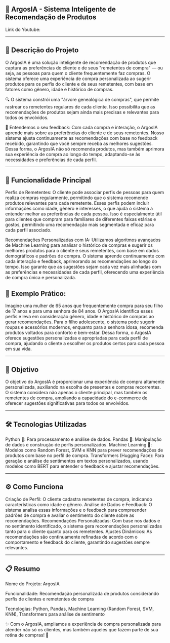 ## 🎯 ArgosIA - Sistema Inteligente de Recomendação de Produtos

Link do Youtube: 

------

## 📖 Descrição do Projeto
O ArgosIA é uma solução inteligente de recomendação de produtos que captura as preferências do cliente e de seus "remetentes de compra" — ou seja, as pessoas para quem o cliente frequentemente faz compras. O sistema oferece uma experiência de compra personalizada ao sugerir produtos para os perfis do cliente e de seus remetentes, com base em fatores como gênero, idade e histórico de compras.

🔍 O sistema constrói uma "árvore genealógica de compras", que permite rastrear os remetentes regulares de cada cliente. Isso possibilita que as recomendações de produtos sejam ainda mais precisas e relevantes para todos os envolvidos.

💬 Entendemos o seu feedback: Com cada compra e interação, o ArgosIA aprende mais sobre as preferências do cliente e de seus remetentes. Nosso sistema ajusta continuamente as recomendações com base no feedback recebido, garantindo que você sempre receba as melhores sugestões. Dessa forma, o ArgosIA não só recomenda produtos, mas também aprimora sua experiência de compra ao longo do tempo, adaptando-se às necessidades e preferências de cada perfil.

------

## 🔑 Funcionalidade Principal
Perfis de Remetentes: O cliente pode associar perfis de pessoas para quem realiza compras regularmente, permitindo que o sistema recomende produtos relevantes para cada remetente. Esses perfis podem incluir informações como idade, gênero e interesses, o que ajuda o sistema a entender melhor as preferências de cada pessoa. Isso é especialmente útil para clientes que compram para familiares de diferentes faixas etárias e gostos, permitindo uma recomendação mais segmentada e eficaz para cada perfil associado.

Recomendações Personalizadas com IA: Utilizamos algoritmos avançados de Machine Learning para analisar o histórico de compras e sugerir os melhores produtos para o cliente e seus remetentes, com base em dados demográficos e padrões de compra. O sistema aprende continuamente com cada interação e feedback, aprimorando as recomendações ao longo do tempo. Isso garante que as sugestões sejam cada vez mais alinhadas com as preferências e necessidades de cada perfil, oferecendo uma experiência de compra única e personalizada.

## 🌟 Exemplo Prático:
Imagine uma mulher de 65 anos que frequentemente compra para seu filho de 17 anos e para uma senhora de 84 anos. O ArgosIA identifica esses perfis e leva em consideração gênero, idade e histórico de compras ao gerar recomendações. Para o filho adolescente, o sistema pode sugerir roupas e acessórios modernos, enquanto para a senhora idosa, recomenda produtos voltados para conforto e bem-estar. Dessa forma, o ArgosIA oferece sugestões personalizadas e apropriadas para cada perfil de compra, ajudando o cliente a escolher os produtos certos para cada pessoa em sua vida.

------

## 🎯 Objetivo
O objetivo do ArgosIA é proporcionar uma experiência de compra altamente personalizada, auxiliando na escolha de presentes e compras recorrentes. O sistema considera não apenas o cliente principal, mas também os remetentes de compra, ampliando a capacidade do e-commerce de oferecer sugestões significativas para todos os envolvidos.

------

## 🛠️ Tecnologias Utilizadas
Python 🐍: Para processamento e análise de dados.
Pandas 🐼: Manipulação de dados e construção de perfis personalizados.
Machine Learning 🤖: Modelos como Random Forest, SVM e KNN para prever recomendações de produtos com base no perfil de compra.
Transformers (Hugging Face): Para geração e análise de sentimentos em textos personalizados, usando modelos como BERT para entender o feedback e ajustar recomendações.

------

## ⚙️ Como Funciona
Criação de Perfil: O cliente cadastra remetentes de compra, indicando características como idade e gênero.
Análise de Dados e Feedback: O sistema analisa essas informações e o feedback para compreender padrões de compra e avaliar o sentimento do cliente sobre as recomendações.
Recomendações Personalizadas: Com base nos dados e no sentimento identificado, o sistema gera recomendações personalizadas tanto para o cliente quanto para os remetentes.
Ajustes Dinâmicos: As recomendações são continuamente refinadas de acordo com o comportamento e feedback do cliente, garantindo sugestões sempre relevantes.

------

## 📋 Resumo
Nome do Projeto: ArgosIA

Funcionalidade: Recomendação personalizada de produtos considerando perfis de clientes e remetentes de compra

Tecnologias: Python, Pandas, Machine Learning (Random Forest, SVM, KNN), Transformers para análise de sentimento

✨ Com o ArgosIA, ampliamos a experiência de compra personalizada para atender não só os clientes, mas também aqueles que fazem parte de sua rotina de compras! 🌟
